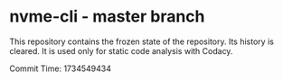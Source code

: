 # nvme-cli - master branch

This repository contains the frozen state of the repository.
Its history is cleared. It is used only for static code
analysis with Codacy.

Commit Time: 1734549434
